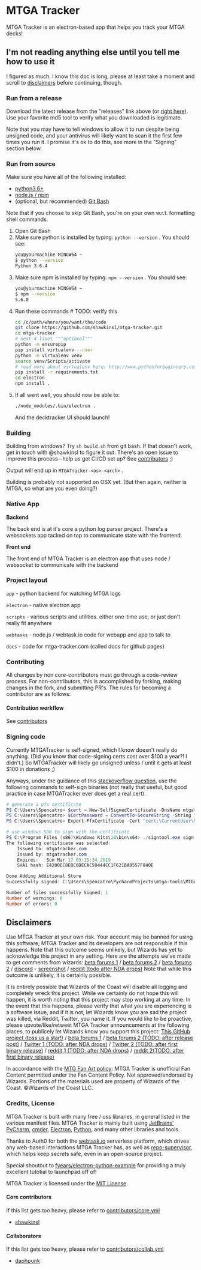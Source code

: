 # MTGA Tracker
MTGA Tracker is an electron-based app that helps you track your MTGA decks!

## I'm not reading anything else until you tell me how to use it

I figured as much. I know this doc is long, please at least take a moment and scroll to [disclaimers](#disclaimers)
before continuing, though.

### Run from a release

Download the latest release from the "releases" link above (or
[right here](https://github.com/shawkinsl/mtga-tracker/releases)). Use your favorite md5 tool to verify what you
downloaded is legitimate.

Note that you may have to tell windows to allow it to run despite being unsigned code, and your antivirus will likely
want to scan it the first few times you run it. I promise it's ok to do this, see more in the "Signing" section below.

### Run from source

Make sure you have all of the following installed:
- [python3.6+](https://www.python.org/downloads/)
- [node.js / npm](https://nodejs.org/en/download/)
- (optional, but recommended) [Git Bash](https://git-scm.com/downloads)

Note that if you choose to skip Git Bash, you're on your own w.r.t. formatting shell commands.

1. Open Git Bash
1. Make sure python is installed by typing: `python --version` . You should see:
    ```bash
    you@yourmachine MINGW64 ~
    $ python --version
    Python 3.6.4
    ```
1. Make sure npm is installed by typing: `npm --version` .  You should see:
    ```bash
    you@yourmachine MINGW64 ~
    $ npm --version
    5.6.0
    ```
1. Run these commands # TODO: verify this
    ```bash
    cd /c/path/where/you/want/the/code
    git clone https://github.com/shawkinsl/mtga-tracker.git
    cd mtga-tracker
    # next 4 lines """optional"""
    python -m ensurepip
    pip install virtualenv --user
    python -m virtualenv venv
    source venv/Scripts/activate
    # read more about virtualenv here: http://www.pythonforbeginners.com/basics/how-to-use-python-virtualenv
    pip install -r requirements.txt
    cd electron
    npm install .
    ```
1. If all went well, you should now be able to:
    ```bash
    ./node_modules/.bin/electron .
    ```
    And the decktracker UI should launch!
    
### Building

Building from windows? Try `sh build.sh` from git bash. If that doesn't work, get in touch with @shawkinsl to figure it
out. There's an open issue to improve this process--help us get CI/CD set up? See
[contributors](https://github.com/shawkinsl/mtga-tracker/tree/master/contributors) ;)

Output will end up in `MTGATracker-<os>-<arch>` .

Building is probably not supported on OSX yet. (But then again, neither is MTGA, so what are you even doing?)

### Native App
**Backend**

The back end is at it's core a python log parser project. There's a websockets app tacked on top to communicate state
with the frontend.

**Front end**

The front end of MTGA Tracker is an electron app that uses node / websocket to communicate with the backend

### Project layout

`app` - python backend for watching MTGA logs

`electron` - native electron app

`scripts` - various scripts and utilities. either one-time use, or just don't really fit anywhere

`webtasks` - node.js / webtask.io code for webapp and app to talk to

`docs` - code for mtga-tracker.com (called docs for github pages)

### Contributing

All changes by non core-contributors must go through a code-review process. For non-contributors, this is accomplished
by forking, making changes in the fork, and submitting PR's. The rules for becoming a contributor are as follows:

#### Contribution workflow

See [contributors](https://github.com/shawkinsl/mtga-tracker/tree/master/contributors)

### Signing code

Currently MTGATracker is self-signed, which I know doesn't really do anything. (Did you know that code-signing certs
cost over $100 a year?! I didn't.) So MTGATracker will likely go unsigned unless / until it gets at least $100 in
donations ;)
 
Anyways, under the guidance of this [stackoverflow question](https://stackoverflow.com/questions/84847/how-do-i-create-a-self-signed-certificate-for-code-signing-on-windows),
use the following commands to self-sign binaries (not really that useful, but good practice in case MTGATracker ever
does get a real cert).

```powershell
# generate a pfx certificate
PS C:\Users\Spencatro> $cert = New-SelfSignedCertificate -DnsName mtgatracker.com -Type CodeSigning -CertStoreLocation Cert:\CurrentUser\My
PS C:\Users\Spencatro> $CertPassword = ConvertTo-SecureString -String "my_passowrd" -Force –AsPlainText
PS C:\Users\Spencatro> Export-PfxCertificate -Cert "cert:\CurrentUser\My\$($cert.Thumbprint)" -FilePath "c:\t.pfx" -Password $CertPassword

# use windows SDK to sign with the certificate
PS C:\Program Files (x86)\Windows Kits\10\bin\x64> ./signtool.exe sign /v /f C:\Users\Spencatro\t.pfx /t http://timestamp.comodoca.com/authenticode /p my_password C:\Users\Spencatro\PycharmProjects\mtga-tools\MTGATracker-win32-x64\MTGATracker.exe
The following certificate was selected:
    Issued to: mtgatracker.com
    Issued by: mtgatracker.com
    Expires:   Sun Mar 17 03:15:34 2019
    SHA1 hash: E4200EC8E8C6DECAC50444CC1F621BA8557F840E

Done Adding Additional Store
Successfully signed: C:\Users\Spencatro\PycharmProjects\mtga-tools\MTGATracker-win32-x64\MTGATracker.exe

Number of files successfully Signed: 1
Number of warnings: 0
Number of errors: 0
```

## Disclaimers

Use MTGA Tracker at your own risk. Your account may be banned for using this software; MTGA Tracker and its developers
are not responsible if this happens. Note that this outcome seems unlikely, but Wizards has yet to acknowledge this
project in any setting. Here are the attempts we've made to get comments from wizards:
[beta forums 1](https://mtgarena.community.gl/forums/threads/14685)
/ [beta forums 2](https://mtgarena.community.gl/forums/threads/12269)
/ [beta forums 2](https://mtgarena.community.gl/forums/threads/12269)
/ [discord](https://discordapp.com/channels/167375953561911296/356107498778001409?jump=420293602690859029) -
[screenshot](https://github.com/shawkinsl/mtga-tracker/blob/master/.readme_data/discord.JPG?raw=true)
/ [reddit (todo after NDA drops)](#) 
Note that while this outcome is unlikely, it is certainly possible.

It is entirely possible that Wizards of the Coast will disable all logging and completely wreck this project. While 
we certainly do not hope this will happen, it is worth noting that this project may stop working at any time. In the
event that this happens, please verify that what you are experiencing is a software issue, and if it is not, let
Wizards know you are sad the project was killed, via Reddit, Twitter, you name it. If you would like to be proactive,
please upvote/like/retweet MTGA Tracker announcements at the following places, to publicely let Wizards know you support
this project: [This GitHub project (toss us a star!)](https://github.com/shawkinsl/mtga-tracker)
/ [beta forums 1](https://mtgarena.community.gl/forums/threads/14685)
/ [beta forums 2 (TODO: after release post)](#)
/ [Twitter 1 (TODO: after NDA drops)](#)
/ [Twitter 2 (TODO: after first binary release)](#)
/ [reddit 1 (TODO: after NDA drops)](#)
/ [reddit 2(TODO: after first binary release)](#)

In accordance with the [MTG Fan Art policy](http://company.wizards.com/fancontentpolicy): MTGA Tracker is unofficial
Fan Content permitted under the Fan Content Policy. Not approved/endorsed by Wizards. Portions of the materials used
are property of Wizards of the Coast. ©Wizards of the Coast LLC.

### Credits, License

MTGA Tracker is built with many free / oss libraries, in general listed in the various manifest files.
MTGA Tracker is mainly built using [JetBrains' PyCharm](https://www.jetbrains.com/pycharm/), [cmder](http://cmder.net/),
[Electron](https://electronjs.org/), [Python](https://www.python.org/), and many other libraries and tools.

Thanks to Auth0 for both the [webtask.io](https://webtask.io) serverless platform, which drives any web-based
interactions MTGA Tracker has, as well as [repo-supervisor](https://github.com/auth0/repo-supervisor), which helps keep
secrets safe, even in an open-source project.

Special shoutout to [fyears/electron-python-example](https://github.com/fyears/electron-python-example) for providing
a truly excellent tutotial to launchpad off of!

MTGA Tracker is licensed under the [MIT License](https://opensource.org/licenses/MIT).

#### Core contributors

If this list gets too heavy, please refer to [contributors/core.yml](https://github.com/shawkinsl/mtga-tracker/blob/master/contributors/core.yml)

- [shawkinsl](https://github.com/shawkinsl)

#### Collaborators

If this list gets too heavy, please refer to [contributors/collab.yml](https://github.com/shawkinsl/mtga-tracker/blob/master/contributors/core.yml)

- [daphpunk](https://github.com/daphpunk)